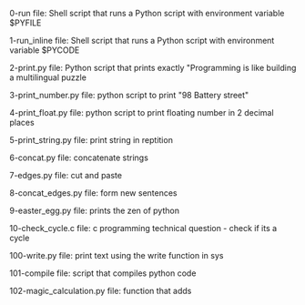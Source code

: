 0-run file: Shell script that runs a Python script with environment variable $PYFILE

1-run_inline file: Shell script that runs a Python script with environment variable $PYCODE

2-print.py file: Python script that prints exactly "Programming is like building a multilingual puzzle

3-print_number.py file: python script to print "98 Battery street"

4-print_float.py file: python script to print floating number in 2 decimal places

5-print_string.py file: print string in reptition

6-concat.py file: concatenate strings

7-edges.py file: cut and paste

8-concat_edges.py file: form new sentences

9-easter_egg.py file: prints the zen of python

10-check_cycle.c file: c programming technical question - check if its a cycle

100-write.py file: print text using the write function in sys

101-compile file: script that compiles python code

102-magic_calculation.py file: function that adds
